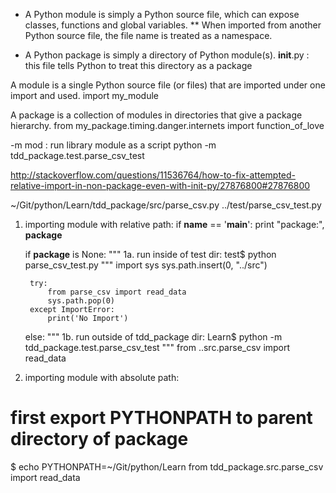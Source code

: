 * A Python module is simply a Python source file, which can expose classes, functions and global variables.
** When imported from another Python source file, the file name is treated as a namespace.

* A Python package is simply a directory of Python module(s).
    __init__.py : this file tells Python to treat this directory as a package


A module is a single Python source file (or files) that are imported under one import and used.
    import my_module

A package is a collection of modules in directories that give a package hierarchy.
    from my_package.timing.danger.internets import function_of_love



-m mod : run library module as a script
python -m tdd_package.test.parse_csv_test


http://stackoverflow.com/questions/11536764/how-to-fix-attempted-relative-import-in-non-package-even-with-init-py/27876800#27876800

~/Git/python/Learn/tdd_package/src/parse_csv.py
                            ../test/parse_csv_test.py

1. importing module with relative path:
if __name__ == '__main__':
    print "package:", __package__

    if __package__ is None:
        """
        1a. run inside of test dir: test$ python parse_csv_test.py
        """
        import sys
        sys.path.insert(0, "../src")

        try:
            from parse_csv import read_data
            sys.path.pop(0)
        except ImportError:
            print('No Import')
    else:
        """
        1b. run outside of tdd_package dir: Learn$ python -m tdd_package.test.parse_csv_test
        """
        from ..src.parse_csv import read_data

2. importing module with absolute path:
# first export PYTHONPATH to parent directory of package
$ echo PYTHONPATH=~/Git/python/Learn
from tdd_package.src.parse_csv import read_data

